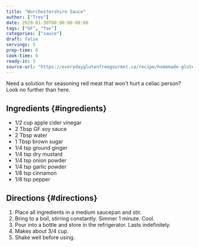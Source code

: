 ```yaml
---
title: "Worchestershire Sauce"
author: ["Trev"]
date: 2020-01-30T00:00:00-08:00
tags: ["GF", "fav"]
categories: ["sauce"]
draft: false
servings: 5
prep-time: 0
cook-time: 0
ready-in: 5
source-url: "https://everydayglutenfreegourmet.ca/recipe/homemade-gluten-free-worcestershire-sauce/"
---
```


Need a solution for seasoning red meat that won't hurt a celiac person? Look no further than here.


## Ingredients {#ingredients}

-   1/2 cup apple cider vinegar
-   2 Tbsp GF soy sauce
-   2 Tbsp water
-   1 Tbsp brown sugar
-   1/4 tsp ground ginger
-   1/4 tsp dry mustard
-   1/4 tsp onion powder
-   1/4 tsp garlic powder
-   1/8 tsp cinnamon
-   1/8 tsp pepper


## Directions {#directions}

1.  Place all ingredients in a medium saucepan and stir.
2.  Bring to a boil, stirring constantly. Simmer 1 minute. Cool.
3.  Pour into a bottle and store in the refrigerator. Lasts indefinitely.
4.  Makes about 3/4 cup.
5.  Shake well before using.